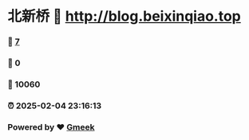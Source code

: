 # 北新桥 :link: http://blog.beixinqiao.top 
### :page_facing_up: [7](http://blog.beixinqiao.top/tag.html) 
### :speech_balloon: 0 
### :hibiscus: 10060 
### :alarm_clock: 2025-02-04 23:16:13 
### Powered by :heart: [Gmeek](https://github.com/Meekdai/Gmeek)
